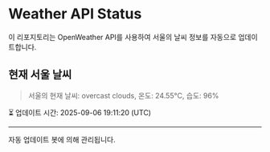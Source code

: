 
# Weather API Status

이 리포지토리는 OpenWeather API를 사용하여 서울의 날씨 정보를 자동으로 업데이트합니다.

## 현재 서울 날씨
> 서울의 현재 날씨: overcast clouds, 온도: 24.55°C, 습도: 96%

⏳ 업데이트 시간: 2025-09-06 19:11:20 (UTC)

---
자동 업데이트 봇에 의해 관리됩니다.
